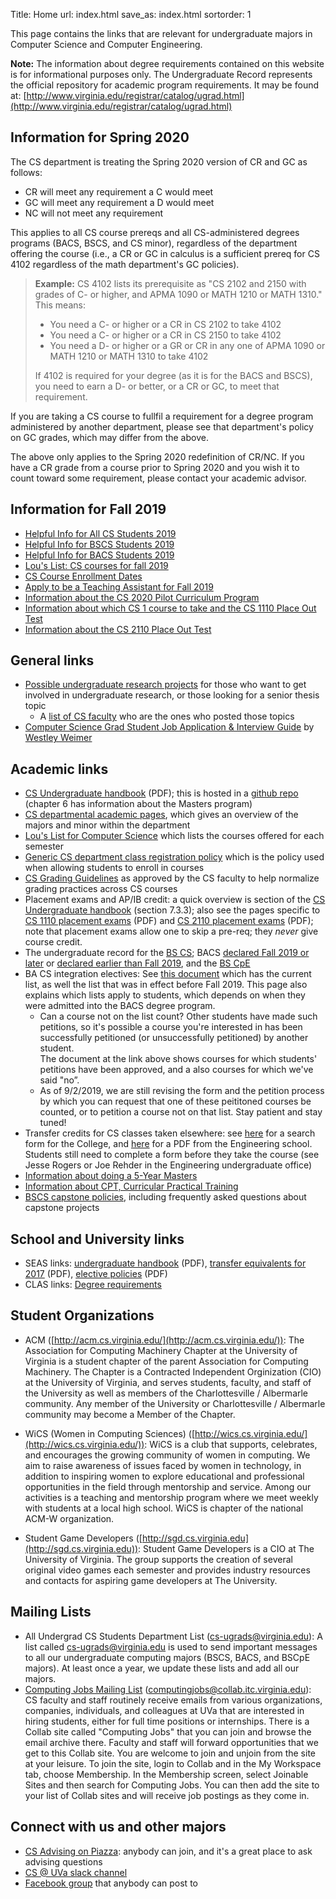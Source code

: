Title: Home
url: index.html
save_as: index.html
sortorder: 1

This page contains the links that are relevant for undergraduate majors in Computer Science and Computer Engineering.

**Note:** The information about degree requirements contained on this website is for informational purposes only.  The Undergraduate Record  represents the official repository for academic program requirements. It may be found at: [http://www.virginia.edu/registrar/catalog/ugrad.html](http://www.virginia.edu/registrar/catalog/ugrad.html)

Information for Spring 2020
---------------------------

The CS department is treating the Spring 2020 version of CR and GC as follows:

- CR will meet any requirement a C would meet
- GC will meet any requirement a D would meet
- NC will not meet any requirement

This applies to all CS course prereqs and all CS-administered degrees programs (BACS, BSCS, and CS minor), regardless of the department offering the course (i.e., a CR or GC in calculus is a sufficient prereq for CS 4102 regardless of the math department's GC policies).

> **Example:** CS 4102 lists its prerequisite as  "CS 2102 and 2150 with grades of C- or higher, and APMA 1090 or MATH 1210 or MATH 1310."
This means:
>
> - You need a C- or higher or a CR in CS 2102 to take 4102
> - You need a C- or higher or a CR in CS 2150 to take 4102
> - You need a D- or higher or a GR or CR in any one of APMA 1090 or MATH 1210 or MATH 1310 to take 4102
>
> If 4102 is required for your degree (as it is for the BACS and BSCS), you need to earn a D- or better, or a CR or GC, to meet that requirement.

If you are taking a CS course to fullfil a requirement for a degree program administered by another department, please see that department's policy on GC grades, which may differ from the above.

The above only applies to the Spring 2020 redefinition of CR/NC. If you have a CR grade from a course prior to Spring 2020 and you wish it to count toward some requirement, please contact your academic advisor.

Information for Fall 2019
-------------------------

- [Helpful Info for All CS Students 2019](http://stardock.cs.virginia.edu/seas/CSHelpfulInfo-2019.pdf)
- [Helpful Info for BSCS Students 2019](http://stardock.cs.virginia.edu/seas/BSCS-Info-2019.pdf)
- [Helpful Info for BACS Students 2019](http://stardock.cs.virginia.edu/seas/BACS-Info-2019.pdf)
- [Lou's List: CS courses for fall 2019](http://rabi.phys.virginia.edu/mySIS/CS2/page.php?Type=Group&Group=CompSci)
- [CS Course Enrollment Dates](https://www.cs.virginia.edu/~cohoon/pdf/enroll-policy.pdf)
- [Apply to be a Teaching Assistant for Fall 2019](https://forms.gle/oLqu5khjXmGhF3er5)
- [Information about the CS 2020 Pilot Curriculum Program](http://pilot.cs.virginia.edu)
- [Information about which CS 1 course to take and the CS 1110 Place Out Test](http://stardock.cs.virginia.edu/seas/CS1110-PlacementTestInfo-2019.pdf)
- [Information about the CS 2110 Place Out Test](http://stardock.cs.virginia.edu/seas/CS2110-PlacementTestInfo-2019.pdf) 

General links
-------------

- [Possible undergraduate research projects](http://research.cs.virginia.edu/) for those who want to get involved in undergraduate research, or those looking for a senior thesis topic
    - A [list of CS faculty](https://engineering.virginia.edu/departments/computer-science/cs-people/faculty) who are the ones who posted those topics
- [Computer Science Grad Student Job Application & Interview Guide](http://www.cs.virginia.edu/~weimer/grad-job-guide/guide/index.html) by [Westley Weimer](http://www.cs.virginia.edu/~weimer/)


Academic links
--------------

- [CS Undergraduate handbook](http://handbook.cs.virginia.edu/ugrad-handbook.pdf) (PDF); this is hosted in a [github repo](https://github.com/uva-cs/ugrad-handbook/) (chapter 6 has information about the Masters program)
- [CS departmental academic pages](https://engineering.virginia.edu/departments/computer-science/academics), which gives an overview of the majors and minor within the department
- [Lou's List for Computer Science](http://rabi.phys.virginia.edu/mySIS/CS2/page.php?Type=Group&Group=CompSci) which lists the courses offered for each semester
- [Generic CS department class registration policy](https://engineering.virginia.edu/departments/computer-science/academics/computer-science-undergraduate-programs/registration) which is the policy used when allowing students to enroll in courses
- [CS Grading Guidelines](//ugrads.cs.virginia.edu/grading-guidelines.html) as approved by the CS faculty to help normalize grading practices across CS courses
- Placement exams and AP/IB credit: a quick overview is section of the [CS Undergraduate handbook](http://handbook.cs.virginia.edu/ugrad-handbook.pdf) (section 7.3.3); also see the pages specific to [CS 1110 placement exams](http://stardock.cs.virginia.edu/seas/CS1110-PlacementTestInfo-2019.pdf) (PDF) and [CS 2110 placement exams](http://stardock.cs.virginia.edu/seas/CS2110-PlacementTestInfo-2019.pdf) (PDF); note that placement exams allow one to skip a pre-req; they *never* give course credit.
- The undergraduate record for the [BS CS](http://records.ureg.virginia.edu/preview_program.php?catoid=47&poid=5916&returnto=3494); BACS [declared Fall 2019 or later](http://records.ureg.virginia.edu/preview_program.php?catoid=47&poid=5915&returnto=3494) or [declared earlier than Fall 2019](http://records.ureg.virginia.edu/preview_program.php?catoid=43&poid=5226), and the [BS CpE](http://records.ureg.virginia.edu/preview_program.php?catoid=47&poid=5914&returnto=3494)
- BA CS integration electives: See [this document](https://docs.google.com/spreadsheets/d/1rHhgqbZsCAGbNWcm-l7PZbdMOleLRJg4ABl1aYHAt9s/edit#gid=0) which has the current list, as well the list that was in effect before Fall 2019. This page also explains which lists apply to students, which depends on when they were admitted into the BACS degree program.
    - Can a course not on the list count?  Other students have made such petitions, so it's possible a course you're interested in has been successfully petitioned (or unsuccessfully petitioned) by another student.  
The document at the link above shows courses for which students' petitions have been approved, and a also courses for which we've said "no”.
    - As of 9/2/2019, we are still revising the form and the petition process by which you can request that one of these peititoned courses be counted, or to petition a course not on that list.  Stay patient and stay tuned!
- Transfer credits for CS classes taken elsewhere: see [here](http://ascs8.eservices.virginia.edu/asEquivs) for a search form for the College, and [here](http://www.seas.virginia.edu/undergrad/pdfs/Transfer_Equivalents_2017.pdf) for a PDF from the Engineering school.  Students still need to complete a form before they take the course (see Jesse Rogers or Joe Rehder in the Engineering undergraduate office)
- [Information about doing a 5-Year Masters](https://engineering.virginia.edu/departments/computer-science/academics/admissions/cs-graduate-admission/fifth-year-masters-faq)
- [Information about CPT, Curricular Practical Training](http://stardock.cs.virginia.edu/horton/CPT.html)
- [BSCS capstone policies](//ugrads.cs.virginia.edu/capstone.html), including frequently asked questions about capstone projects

School and University links
---------------------------

- SEAS links: [undergraduate handbook](http://www.seas.virginia.edu/advising/pdf/seas-undergraduate-handbook2016.pdf) (PDF),
  [transfer equivalents for 2017](http://www.seas.virginia.edu/undergrad/pdfs/Transfer_Equivalents_2017.pdf) (PDF),
  [elective policies](http://www.seas.virginia.edu/undergrad/orientation/pdfs/electives_2016.pdf) (PDF)
- CLAS links: [Degree requirements](http://college.as.virginia.edu/requirements)

Student Organizations
---------------------
- ACM ([http://acm.cs.virginia.edu/](http://acm.cs.virginia.edu/)): The Association for Computing Machinery Chapter at the University of Virginia is a student chapter of the parent Association for Computing Machinery. The Chapter is a Contracted Independent Orginization (CIO) at the University of Virginia, and serves students, faculty, and staff of the University as well as members of the Charlottesville / Albermarle community. Any member of the University or Charlottesville / Albermarle community may become a Member of the Chapter. 

- WiCS (Women in Computing Sciences) ([http://wics.cs.virginia.edu/](http://wics.cs.virginia.edu/)): WiCS is a club that supports, celebrates, and encourages the growing community of women in computing. We aim to raise awareness of issues faced by women in technology, in addition to inspiring women to explore educational and professional opportunities in the field through mentorship and service. Among our activities is a teaching and mentorship program where we meet weekly with students at a local high school. WiCS is chapter of the national ACM-W organization. 

- Student Game Developers ([http://sgd.cs.virginia.edu](http://sgd.cs.virginia.edu)): Student Game Developers is a CIO at The University of Virginia.  The group supports the creation of several original video games each semester and provides industry resources and contacts for aspiring game developers at The University.

Mailing Lists
-------------

- All Undergrad CS Students Department List (cs-ugrads@virginia.edu): A list called cs-ugrads@virginia.edu is used to send important messages to all our undergraduate computing majors (BSCS, BACS, and BSCpE majors). At least once a year, we update these lists and add all our majors. 
- [Computing Jobs Mailing List](https://collab.itc.virginia.edu/portal/site/c4e021cd-5ac5-4901-b1a3-3a99396dbd7d#) (computingjobs@collab.itc.virginia.edu): CS faculty and staff routinely receive emails from various organizations, companies, individuals, and colleagues at UVa that are interested in hiring students, either for full time positions or internships. There is a Collab site called "Computing Jobs" that you can join and browse the email archive there. Faculty and staff will forward opportunities that we get to this Collab site. You are welcome to join and unjoin from the site at your leisure. To join the site, login to Collab and in the My Workspace tab, choose Membership. In the Membership screen, select Joinable Sites and then search for Computing Jobs. You can then add the site to your list of Collab sites and will receive job postings as they come in. 


Connect with us and other majors
--------------------------------

- [CS Advising on Piazza](https://piazza.com/virginia/other/csadvising): anybody can join, and it's a great place to ask advising questions
- [CS @ UVa slack channel](https://uva-compsci.slack.com/)
- [Facebook group](https://www.facebook.com/groups/216856585086114) that anybody can post to
